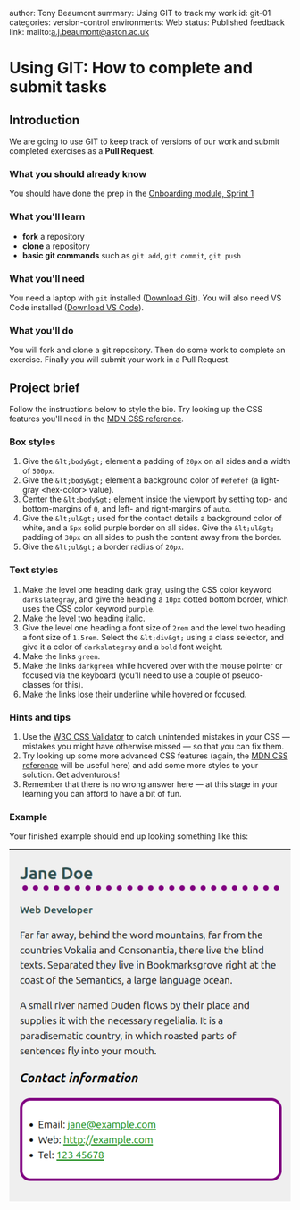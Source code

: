 author: Tony Beaumont
summary: Using GIT to track my work
id: git-01
categories: version-control
environments: Web
status: Published
feedback link: mailto:a.j.beaumont@aston.ac.uk

# Using GIT: How to complete and submit tasks

## Introduction

We are going to use GIT to keep track of versions of our work and submit completed exercises as a **Pull Request**.

### What you should already know

You should have done the prep in the [Onboarding module, Sprint 1](https://programming.codeyourfuture.io/onboarding/sprints/1/prep/)

### What you'll learn

- **fork** a repository
- **clone** a repository
- **basic git commands** such as `git add`, `git commit`, `git push`

### What you'll need

You need a laptop with `git` installed ([Download Git](https://git-scm.com/downloads)). You will also need VS Code installed ([Download VS Code](https://code.visualstudio.com/download)).

### What you'll do

You will fork and clone a git repository. Then do some work to complete an exercise. Finally you will submit your work in a Pull Request.

## Project brief

Follow the instructions below to style the bio. Try looking up the CSS features you'll need in the [MDN CSS reference](https://developer.mozilla.org/en-US/docs/Web/CSS/Reference).

### Box styles

1. Give the `&lt;body&gt;` element a padding of `20px` on all sides and a width of `500px`.
1. Give the `&lt;body&gt;` element a background color of `#efefef` (a light-gray &lt;hex-color&gt; value).
1. Center the `&lt;body&gt;` element inside the viewport by setting top- and bottom-margins of `0`, and left- and right-margins of `auto`.
1. Give the `&lt;ul&gt;` used for the contact details a background color of white, and a `5px` solid purple border on all sides. Give the `&lt;ul&gt;` padding of `30px` on all sides to push the content away from the border.
1. Give the `&lt;ul&gt;` a border radius of `20px`.

### Text styles

1. Make the level one heading dark gray, using the CSS color keyword `darkslategray`, and give the heading a `10px` dotted bottom border, which uses the CSS color keyword `purple`.
1. Make the level two heading italic.
1. Give the level one heading a font size of `2rem` and the level two heading a font size of `1.5rem`.
   Select the `&lt;div&gt;` using a class selector, and give it a color of `darkslategray` and a `bold` font weight.
1. Make the links `green`.
1. Make the links `darkgreen` while hovered over with the mouse pointer or focused via the keyboard (you'll need to use a couple of pseudo-classes for this).
1. Make the links lose their underline while hovered or focused.

### Hints and tips

1. Use the [W3C CSS Validator](https://jigsaw.w3.org/css-validator/) to catch unintended mistakes in your CSS — mistakes you might have otherwise missed — so that you can fix them.
2. Try looking up some more advanced CSS features (again, the [MDN CSS reference](https://developer.mozilla.org/en-US/docs/Web/CSS/Reference) will be useful here) and add some more styles to your solution. Get adventurous!
3. Remember that there is no wrong answer here — at this stage in your learning you can afford to have a bit of fun.

### Example

Your finished example should end up looking something like this:

![Example Solution](./images/SolutionExample.png)
